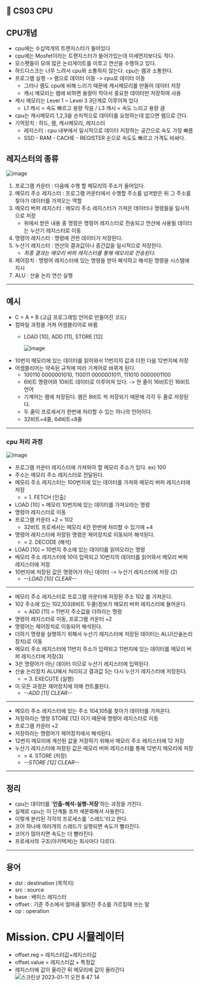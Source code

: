 🎯 CS03 CPU
-

## CPU개념
- cpu에는 수십억개의 트랜지스터가 들어있다
- cpu에는 Mosfet이라는 트랜지스터가 들어가있는데 미세먼지보다도 작다.
- 모스펫들이 모여 많은 논리게이트를 이루고 연산을 수행하고 있다.
- 하드디스크는 너무 느려서 cpu와 소통하지 않는다. cpu는 램과 소통한다.
- 프로그램 실행 -> 램으로 데이터 이동 -> cpu로 데이터 이동
    - 그러나 램도 cpu에 비해 느리기 때문에 캐시메모리를 만들어 데이터 저장
    - 캐시 메모리는 램에 비하면 용량이 작아서 중요한 데이터만 저장하여 사용
- 캐시 메모리는 Level 1 ~ Level 3 3단계로 이루어져 있다
    - L1 캐시 = 속도 빠르고 용량 작음 / L3 캐시 = 속도 느리고 용량 큼
- cpu는 캐시메모리 1,2,3을 순차적으로 데이터를 요청하는데 없으면 램으로 간다.
- 기억장치 : 하드, 램, 캐시메모리, 레지스터
    - 레지스터 : cpu 내부에서 일시적으로 데이터 저장하는 공간으로 속도 가장 빠름
    - SSD - RAM - CACHE - REGISTER 순으로 속도도 빠르고 가격도 비싸다.

## 레지스터의 종류
![image](https://user-images.githubusercontent.com/118447769/211250689-f4e7f7db-14e4-4250-8f6a-0f1980c5993b.png)
1. 프로그램 카운터 : 다음에 수행 할 메모리의 주소가 들어있다.
2. 메모리 주소 레지스터 : 프로그램 카운터에서 수행할 주소를 넘겨받은 뒤
   그 주소를 찾아가 데이터를 가져오는 역할
3. 메모리 버퍼 레지스터 : 메모리 주소 레지스터가 가져온 데이터나 명령들을
   일시적으로 저장
   - 위에서 받은 내용 중 명령은 명령어 레지스터로 전송되고
     연산에 사용될 데이터는 누산기 레지스터로 이동
4. 명령어 레지스터 : 명령에 관한 데이터가 저장된다.
5. 누산기 레지스터 : 연산의 결과값이나 중간값을 일시적으로 저장한다.
   - *최종 결과는 메모리 버퍼 레지스터를 통해 메모리로 전송된다.*
6. 제어장치 : 명령어 레지스터에 있는 명령을 받아 해석하고 해석된 명령을 시스템에 지시
7. ALU : 산술 논리 연산 실행

---
## 예시
- C = A + B (고급 프로그래밍 언어로 만들어진 코드)
- 컴파일 과정을 거쳐 어셈블리어로 바뀜
  - LOAD [10], ADD [11], STORE [12] 

    ![image](https://user-images.githubusercontent.com/118447769/211250541-c78a483a-d0af-4f70-a511-e9d29139dc99.png)
- 10번지 메모리에 있는 데이터를 읽어와서 11번지의 값과 더한 다음 12번지에 저장
- 어셈블리어는 약속된 규칙에 따라 기계어로 바뀌게 된다.
  - 100110 0000001010, 110011 0000001011, 111010 0000001100
  - 6비트 명령어와 10비트 데이터로 이루어져 있다. -> 한 줄이 16비트인 16비트 언어
  - 기계어는 램에 저장된다. 램은 8비트 씩 저장되기 때문에 각각 두 줄로 저장된다.
  - 두 줄이 프로세서가 한번에 처리할 수 있는 하나의 언어이다.
  - 32비트=4줄, 64비트=8줄
---
### cpu 처리 과정
![image](https://user-images.githubusercontent.com/118447769/211253076-5c8c13d5-3732-4850-b1ac-0f0946500bc5.png)
- 프로그램 카운터 레지스터에 가져와야 할 메모리 주소가 있다. ex) 100
- 주소는 메모리 주소 레지스터로 전달된다.
- 메모리 주소 레지스터는 100번지에 있는 데이터를 가져와 메모리 버퍼 레지스터에 저장
  - = 1. FETCH (인출)
- LOAD [10] = 메모리 10번지에 있는 데이터를 가져오라는 명령
- 명령어 레지스터로 이동
- 프로그램 카운터 +2 = 102
  - 32비트 프로세서는 메모리 4칸 한번에 처리할 수 있기에 +4
- 명령어 레지스터에 저장된 명령은 제어장치로 이동되어 해석된다.
  - = 2. DECODE (해석)
- LOAD [10] = 10번지 주소에 있는 데이터를 읽어오라는 명령
- 메모리 주소 레지스터에 10이 입력되고 10번지의 데이터를 읽어와서 메모리 버퍼 레지스터에 저장
- 10번지에 저장된 값은 명령어가 아닌 데이터 -> 누산기 레지스터에 저장 (2)
  - *--LOAD [10] CLEAR--*
---
- 메모리 주소 레지스터로 프로그램 카운터에 저장된 주소 102 를 가져온다.
- 102 주소에 있는 102,103(8비트 두줄)정보가 메모리 버퍼 레지스터에 들어온다.
  - = ADD [11] = 11번지 주소값을 더하라는 명령
- 명령어 레지스터로 이동, 프로그램 카운터 +2
- 명령어는 제어장치로 이동되어 해석된다.
- 더하기 명령을 실행하기 위해서 누산기 레지스터에 저장된 데이터는 ALU(산술논리장치)로 이동
- 메모리 주소 레지스터에 11번지 주소가 입력되고 11번지에 있는 데이터를 메모리 버퍼 레지스터에 저장(3)
- 3은 명령어가 아닌 데이터 이므로 누산기 레지스터에 입력된다.
- 산술 논리장치 ALU에서 처리되고 결과값 5는 다시 누산기 레지스터에 저장된다.
  - = 3. EXECUTE (실행)
- 이 모든 과정은 제어장치에 의해 컨트롤된다.
  - *--ADD [11] CLEAR--*
---
- 메모리 주소 레지스터에 있는 주소 104,105를 찾아가 데이터를 가져온다.
- 저장하라는 명령 STORE [12] 이기 때문에 명령어 레지스터로 이동
- 프로그램 카운터 +2
- 저장하라는 명령어가 제어장치에서 해석된다.
- 12번지 메모리에 계산된 값을 저장하기 위해서 메모리 주소 레지스터에 12 저장
- 누산기 레지스터에 저장된 값은 메모리 버퍼 레지스터를 통해 12번지 메모리에 저장
  - = 4. STORE (저장)
  - *--STORE [12] CLEAR--*
---
## 정리
- cpu는 데이터를 '**인출-해석-실행-저장**'하는 과정을 거친다.
- 실제로 cpu는 이 단계들 조차 세분화해서 사용한다.
- 이렇게 분리된 각각의 프로세스를 '스레드'라고 한다.
- 코어 하나에 여러개의 스레드가 실행되면 속도가 빨라진다.
- 코어가 많아지면 속도는 더 빨라진다.
- 프로세서의 구조(아키텍쳐)는 회사마다 다르다.
---
## 용어
- dst : destination (목적지)
- src : source
- base : 베이스 레지스터
- offset : 기준 주소에서 얼마큼 떨어진 주소를 가르킬때 쓰는 말
- op : operation

# Mission. CPU 시뮬레이터
- offset.reg = 레지스터값+레지스터값
- offset.value = 레지스터값 + 특정값
- 레지스터에 값이 올라간 뒤 메모리에 값이 올라간다
  ![스크린샷 2023-01-11 오전 8 47 14](https://user-images.githubusercontent.com/118447769/211685909-d1773830-6ab0-4195-85d4-7b7e64f165d3.png)
